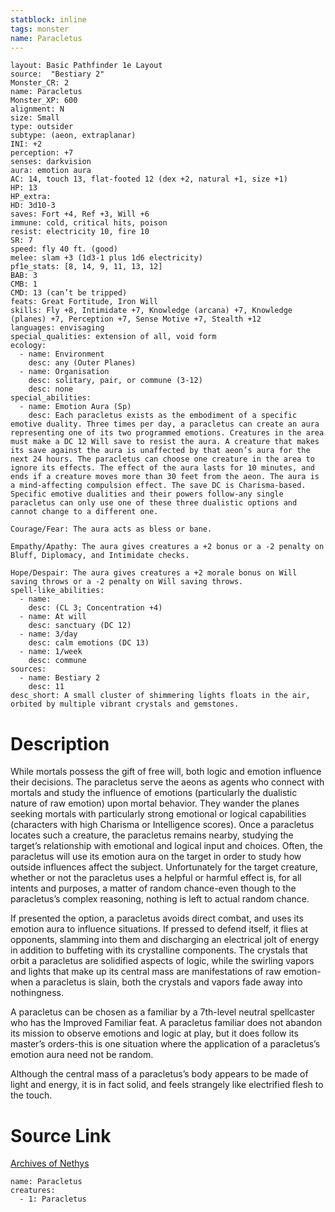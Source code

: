 ```yaml
---
statblock: inline
tags: monster
name: Paracletus
---
```

```statblock
layout: Basic Pathfinder 1e Layout
source:  "Bestiary 2"
Monster_CR: 2
name: Paracletus
Monster_XP: 600
alignment: N
size: Small
type: outsider
subtype: (aeon, extraplanar)
INI: +2
perception: +7
senses: darkvision
aura: emotion aura
AC: 14, touch 13, flat-footed 12 (dex +2, natural +1, size +1)
HP: 13
HP_extra: 
HD: 3d10-3
saves: Fort +4, Ref +3, Will +6
immune: cold, critical hits, poison
resist: electricity 10, fire 10
SR: 7
speed: fly 40 ft. (good)
melee: slam +3 (1d3-1 plus 1d6 electricity)
pf1e_stats: [8, 14, 9, 11, 13, 12]
BAB: 3
CMB: 1
CMD: 13 (can’t be tripped)
feats: Great Fortitude, Iron Will
skills: Fly +8, Intimidate +7, Knowledge (arcana) +7, Knowledge (planes) +7, Perception +7, Sense Motive +7, Stealth +12
languages: envisaging
special_qualities: extension of all, void form
ecology:
  - name: Environment
    desc: any (Outer Planes)
  - name: Organisation
    desc: solitary, pair, or commune (3-12)
    desc: none
special_abilities:
  - name: Emotion Aura (Sp)
    desc: Each paracletus exists as the embodiment of a specific emotive duality. Three times per day, a paracletus can create an aura representing one of its two programmed emotions. Creatures in the area must make a DC 12 Will save to resist the aura. A creature that makes its save against the aura is unaffected by that aeon’s aura for the next 24 hours. The paracletus can choose one creature in the area to ignore its effects. The effect of the aura lasts for 10 minutes, and ends if a creature moves more than 30 feet from the aeon. The aura is a mind-affecting compulsion effect. The save DC is Charisma-based. Specific emotive dualities and their powers follow-any single paracletus can only use one of these three dualistic options and cannot change to a different one. 

Courage/Fear: The aura acts as bless or bane. 

Empathy/Apathy: The aura gives creatures a +2 bonus or a -2 penalty on Bluff, Diplomacy, and Intimidate checks. 

Hope/Despair: The aura gives creatures a +2 morale bonus on Will saving throws or a -2 penalty on Will saving throws.
spell-like_abilities:
  - name:
    desc: (CL 3; Concentration +4)
  - name: At will
    desc: sanctuary (DC 12)
  - name: 3/day
    desc: calm emotions (DC 13)
  - name: 1/week
    desc: commune
sources:
  - name: Bestiary 2
    desc: 11
desc_short: A small cluster of shimmering lights floats in the air, orbited by multiple vibrant crystals and gemstones. 
```
# Description
While mortals possess the gift of free will, both logic and emotion influence their decisions. The paracletus serve the aeons as agents who connect with mortals and study the influence of emotions (particularly the dualistic nature of raw emotion) upon mortal behavior. They wander the planes seeking mortals with particularly strong emotional or logical capabilities (characters with high Charisma or Intelligence scores). Once a paracletus locates such a creature, the paracletus remains nearby, studying the target’s relationship with emotional and logical input and choices. Often, the paracletus will use its emotion aura on the target in order to study how outside influences affect the subject. Unfortunately for the target creature, whether or not the paracletus uses a helpful or harmful effect is, for all intents and purposes, a matter of random chance-even though to the paracletus’s complex reasoning, nothing is left to actual random chance. 

If presented the option, a paracletus avoids direct combat, and uses its emotion aura to influence situations. If pressed to defend itself, it flies at opponents, slamming into them and discharging an electrical jolt of energy in addition to buffeting with its crystalline components. The crystals that orbit a paracletus are solidified aspects of logic, while the swirling vapors and lights that make up its central mass are manifestations of raw emotion-when a paracletus is slain, both the crystals and vapors fade away into nothingness. 

A paracletus can be chosen as a familiar by a 7th-level neutral spellcaster who has the Improved Familiar feat. A paracletus familiar does not abandon its mission to observe emotions and logic at play, but it does follow its master’s orders-this is one situation where the application of a paracletus’s emotion aura need not be random. 

Although the central mass of a paracletus’s body appears to be made of light and energy, it is in fact solid, and feels strangely like electrified flesh to the touch.
# Source Link
[Archives of Nethys](https://aonprd.com/MonsterDisplay.aspx?ItemName=Paracletus)
```encounter-table
name: Paracletus
creatures:
  - 1: Paracletus
```
